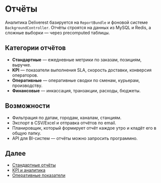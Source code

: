 # Отчёты

Аналитика Deliverest базируется на `ReportBundle` и фоновой системе `BackgroundController`. Отчёты строятся на данных из MySQL и Redis, а сложные выборки — через precomputed таблицы.

## Категории отчётов

- **Стандартные** — ежедневные метрики по заказам, позициям, выручке.
- **KPI** — показатели выполнения SLA, скорость доставки, конверсия операторов.
- **Оперативные** — оперативные сводки по сменам, курьерам, производству.
- **Финансовые** — инкассация, транзакции, расходы, бюджеты.

## Возможности

- Фильтрация по датам, городам, каналам, станциям.
- Экспорт в CSV/Excel и отправка отчётов по email.
- Планировщик, который формирует отчёт каждое утро и кладёт его в общую папку.
- API для BI-систем — отчёты можно запросить программно.

## Далее

- [Стандартные отчёты](standard.md)
- [KPI и аналитика](kpi.md)
- [Оперативные показатели](operational.md)
